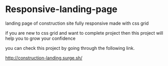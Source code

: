 # Responsive-landing-page
landing page of construction site fully responsive made with css grid

if you are new to css grid and want to complete project then this project will help you to 
grow your confidence 

you can check this project by going through the following link.

http://construction-landing.surge.sh/
